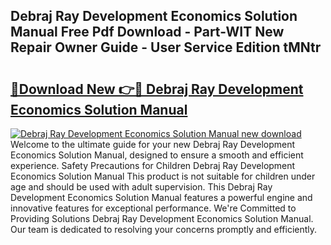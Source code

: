 ## Debraj Ray Development Economics Solution Manual Free Pdf Download - Part-WIT New Repair Owner Guide - User Service Edition tMNtr

# <h2><a href="http://bc63574.oget.top/?id=Debraj+Ray+Development+Economics+Solution+Manual">🔗Download New 👉🔴 Debraj Ray Development Economics Solution Manual</a></h2>

[![Debraj Ray Development Economics Solution Manual new download](https://i.imgur.com/5g1atiW.png)](http://bc63574.oget.top/?id=Debraj+Ray+Development+Economics+Solution+Manual)
Welcome to the ultimate guide for your new Debraj Ray Development Economics Solution Manual, designed to ensure a smooth and efficient experience. Safety Precautions for Children Debraj Ray Development Economics Solution Manual This product is not suitable for children under age and should be used with adult supervision. This Debraj Ray Development Economics Solution Manual features a powerful engine and innovative features for exceptional performance. We're Committed to Providing Solutions Debraj Ray Development Economics Solution Manual. Our team is dedicated to resolving your concerns promptly and efficiently.
